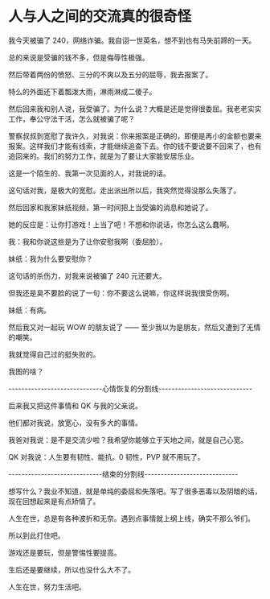 # 人与人之间的交流真的很奇怪

我今天被骗了 240，网络诈骗。我自诩一世英名，想不到也有马失前蹄的一天。

总的来说是受骗的钱不多，但是侮辱性极强。

然后带着两份的愤怒、三分的不爽以及五分的屈辱，我去报案了。

特么的外面还下着瓢泼大雨，淋雨淋成二傻子。

然后回来我和别人说，我受骗了。为什么说？大概是还是觉得很委屈。我老老实实工作，奉公守法干活，怎么就被骗了呢？

警察叔叔到宽慰了我许久，对我说：你来报案是正确的，即便是再小的金额也要来报案。这样我们才能有线索，才能继续追查下去。你的钱不要说要不回来了，也有追回来的。我们的努力工作，就是为了要让大家能安居乐业。

这是一个陌生的、我第一次见面的人，对我说的话。

这句话对我，是极大的宽慰。走出派出所以后，我突然觉得没那么失落了。

然后回家和我家妹纸视频，第一时间把上当受骗的消息和她说了。

她的反应是：让你打游戏！上当了吧！不想和你说话，你怎么这么蠢啊。

我：我和你说这些是为了让你安慰我啊（委屈脸）。

妹纸：我为什么要安慰你？

这句话的杀伤力，对我来说被骗了 240 元还要大。

但我还是臭不要脸的说了一句：你不要这么说嘛，你这样说我很受伤啊。

妹纸：有病。

然后我又对一起玩 WOW 的朋友说了 —— 至少我以为是朋友，然后又遭到了无情的嘲笑。

我就觉得自己过的挺失败的。

我图的啥？

-----------------------------心情恢复的分割线-----------------------------

后来我又把这件事情和 QK 与我的父亲说。

他们都对我说，放宽心，没有多大的事情。

我爸对我说：是不是交流少啦？我希望你能够立于天地之间，就是自己心宽。

QK 对我说：人生要有韧性、能抗。0 韧性，PVP 就不用玩了。


-----------------------------结束的分割线-----------------------------

想写什么？我业不知道，就是单纯的委屈和失落吧。写了很多恶毒以及阴暗的话，现在回想起来是有点矫情了。

人生在世，总是有各种波折和无奈。遇到点事情就上纲上线，确实不那么爷们。

所以到此打住吧。

游戏还是要玩，但是警惕性要提高。

生后还是要继续，所以也没什么大不了。

人生在世，努力生活吧。



